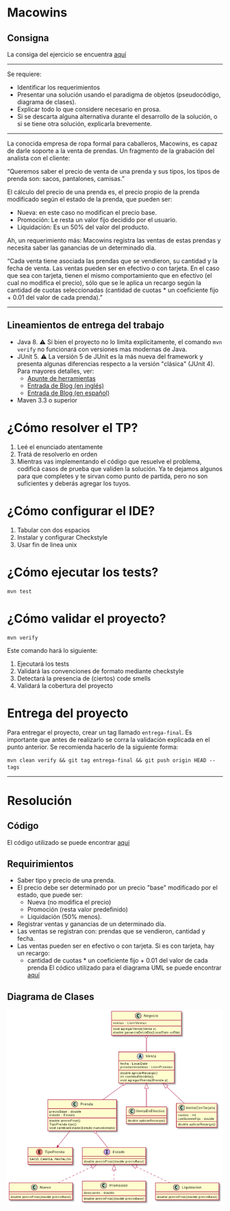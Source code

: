 # Macowins

## Consigna

La consiga del ejercicio se
encuentra [aquí](https://docs.google.com/document/d/1mjWKl9YH9Bb39iIUl1bQj_xhx_-CjCAMpcAXRqKhVjU/edit)

-----

Se requiere:

* Identificar los requerimientos
* Presentar una solución usando el paradigma de objetos (pseudocódigo, diagrama de clases).
* Explicar todo lo que considere necesario en prosa.
* Si se descarta alguna alternativa durante el desarrollo de la solución, o si se tiene otra solución, explicarla
  brevemente.

---
La conocida empresa de ropa formal para caballeros, Macowins, es capaz de darle soporte a la venta de prendas. Un
fragmento de la grabación del analista con el cliente:

“Queremos saber el precio de venta de una prenda y sus tipos, los tipos de prenda son: sacos, pantalones, camisas.”

El cálculo del precio de una prenda es, el precio propio de la prenda modificado según el estado de la prenda, que
pueden ser:

* Nueva: en este caso no modifican el precio base.
* Promoción: Le resta un valor fijo decidido por el usuario.
* Liquidación: Es un 50% del valor del producto.

Ah, un requerimiento más: Macowins registra las ventas de estas prendas y necesita saber las ganancias de un determinado
día.

“Cada venta tiene asociada las prendas que se vendieron, su cantidad y la fecha de venta. Las ventas pueden ser en
efectivo o con tarjeta. En el caso que sea con tarjeta, tienen el mismo comportamiento que en efectivo (el cual no
modifica el precio), sólo que se le aplica un recargo según la cantidad de cuotas seleccionadas
(cantidad de cuotas * un coeficiente fijo + 0.01 del valor de cada prenda).”

---

## Lineamientos de entrega del trabajo

* Java 8. :warning: Si bien el proyecto no lo limita explícitamente, el comando `mvn verify` no funcionará con versiones
  mas modernas de Java.
* JUnit 5. :warning: La versión 5 de JUnit es la más nueva del framework y presenta algunas diferencias respecto a la
  versión "clásica" (JUnit 4). Para mayores detalles, ver:
    * [Apunte de herramientas](https://docs.google.com/document/d/1VYBey56M0UU6C0689hAClAvF9ILE6E7nKIuOqrRJnWQ/edit#heading=h.dnwhvummp994)
    * [Entrada de Blog (en inglés)](https://www.baeldung.com/junit-5-migration)
    * [Entrada de Blog (en español)](https://www.paradigmadigital.com/dev/nos-espera-junit-5/)
* Maven 3.3 o superior

# ¿Cómo resolver el TP?

1. Leé el enunciado atentamente
2. Tratá de resolverlo en orden
3. Mientras vas implementando el código que resuelve el problema, codificá casos de prueba que validen la solución. Ya
   te dejamos algunos para que completes y te sirvan como punto de partida, pero no son suficientes y deberás agregar
   los tuyos.

# ¿Cómo configurar el IDE?

1. Tabular con dos espacios
2. Instalar y configurar Checkstyle
3. Usar fin de linea unix

# ¿Cómo ejecutar los tests?

```
mvn test
```

# ¿Cómo validar el proyecto?

```
mvn verify
```

Este comando hará lo siguiente:

1. Ejecutará los tests
2. Validará las convenciones de formato mediante checkstyle
3. Detectará la presencia de (ciertos) code smells
4. Validará la cobertura del proyecto

# Entrega del proyecto

Para entregar el proyecto, crear un tag llamado `entrega-final`. Es importante que antes de realizarlo se corra la
validación
explicada en el punto anterior. Se recomienda hacerlo de la siguiente forma:

```
mvn clean verify && git tag entrega-final && git push origin HEAD --tags
```

-----

# Resolución

## Código

El código utilizado se puede encontrar [aquí](src/main/java/domain/ropa/)

## Requirimientos

- Saber tipo y precio de una prenda.
- El precio debe ser determinado por un precio "base" modificado por el estado, que puede ser:
    * Nueva (no modifica el precio)
    * Promoción (resta valor predefinido)
    * Liquidación (50% menos).
- Registrar ventas y ganancias de un determinado día.
- Las ventas se registran con: prendas que se vendieron, cantidad y fecha.
- Las ventas pueden ser en efectivo o con tarjeta. Si es con tarjeta, hay un recargo:
    * cantidad de cuotas * un coeficiente fijo + 0.01 del valor de cada prenda
      El códico utilizado para el diagrama UML se puede encontrar [aquí](DiagramaDeObjetos.puml)

## Diagrama de Clases

![Diagrama UML](DiagramaUML.png)


